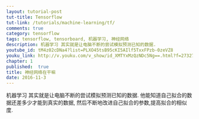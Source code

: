 ```yaml
---
layout: tutorial-post
tut-title: Tensorflow
tut-link: /tutorials/machine-learning/tf/
comments: true
category: tensorflow
tags: tensorflow, tensorboard, 机器学习, 神经网络
description: 机器学习 其实就是让电脑不断的尝试模拟预测已知的数据.
youtube_id: tM4z02cDNa4?list=PLXO45tsB95cKI5AIlf5TxxFPzb-0zeVZ8
youku_link: http://v.youku.com/v_show/id_XMTYxMzQzNDc5Ng==.html?f=27327189&o=1
chapter: 1
published:  true
title: 神经网络在干嘛
date: 2016-11-3
---
```


机器学习 其实就是让电脑不断的尝试模拟预测已知的数据.
他能知道自己拟合的数据还差多少才能到真实的数据,
然后不断地改进自己拟合的参数,提高拟合的相似度.
